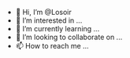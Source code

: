 - 👋 Hi, I’m @Losoir
- 👀 I’m interested in ...
- 🌱 I’m currently learning ...
- 💞️ I’m looking to collaborate on ...
- 📫 How to reach me ...

<!---
Losoir/Losoir is a ✨ special ✨ repository because its `README.md` (this file) appears on your GitHub profile.
You can click the Preview link to take a look at your changes.
--->
